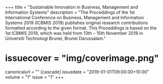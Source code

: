 +++
title = "Sustainable Innovation in Business, Management and Information Systems"
description = "The Proceddings of the 1st International Conference on Business, Management and Information Systems 2019 (ICBMIS 2019) publishes original research contributions formatted according to the given format. This Proceddings is based on the 1st ICBMIS 2019, which was held from 13th – 15th November 2019 in Universiti Technologi Brunei, Brunei Darussalam."
# issuecover = "img/coverimage.png"
canonicalurl = ""
[cascade]
  issuedate = "2019-01-01T09:00:00+10:00"
  volume = "1"
  issue = "1"
+++
